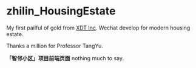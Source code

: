 # zhilin_HousingEstate
My first pailful of gold from [XDT Inc](http://www.xdt-inc.com/). Wechat develop for modern housing estate.

Thanks a million for Professor TangYu.

**「智邻小区」项目前端页面**
nothing much to say.
